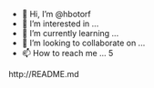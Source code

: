 - 👋 Hi, I’m @hbotorf
- 👀 I’m interested in ...
- 🌱 I’m currently learning ...
- 💞️ I’m looking to collaborate on ...
- 📫 How to reach me ...
5
<!---
hbotorf/hbotorf is a ✨ sp5ecial ✨ repository because its `README.md` (this file) appears on your GitHub profile.
You can click the Preview link to take a look at your changes.
--->http://README.md

